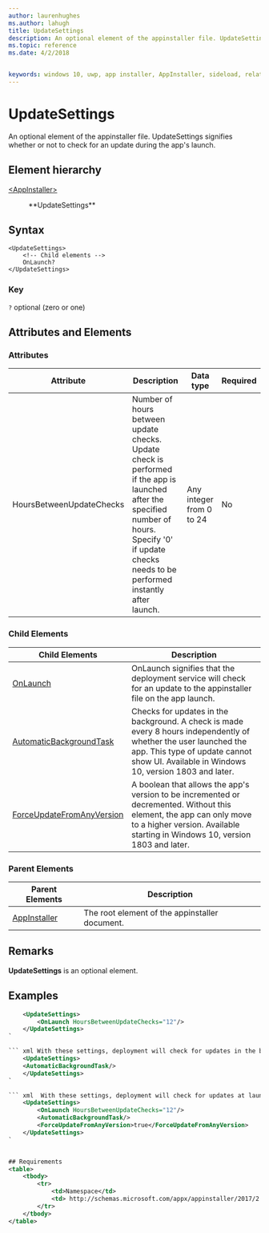 ```yaml
---
author: laurenhughes
ms.author: lahugh
title: UpdateSettings
description: An optional element of the appinstaller file. UpdateSettings signifies whether or not to check for an update during the app's launch. 
ms.topic: reference
ms.date: 4/2/2018


keywords: windows 10, uwp, app installer, AppInstaller, sideload, related set, optional packages
---
```


# UpdateSettings

An optional element of the appinstaller file. UpdateSettings signifies whether or not to check for an update during the app's launch. 

## Element hierarchy

<dl>
<dt><a href="element-appinstaller.md">&lt;AppInstaller&gt;</a></dt>
<dd>
    <dl>
        <dt>**UpdateSettings**</dt>
    </dl>
</dd>
</dl>

## Syntax
```syntax
<UpdateSettings>
    <!-- Child elements -->
    OnLaunch?
</UpdateSettings>
```

### Key
`?` optional (zero or one)


## Attributes and Elements

### Attributes
| Attribute | Description | Data type | Required |
|-----------|-------------|-----------|----------|
| HoursBetweenUpdateChecks          |   Number of hours between update checks. Update check is performed if the app is launched after the specified number of hours. Specify '0' if update checks needs to be performed instantly after launch.  | Any integer from 0 to 24     |  No        |


### Child Elements

<Include links to child elements>

| Child Elements | Description |
|----------------|-------------|
| [OnLaunch](element-onlaunch.md) |  OnLaunch signifies that the deployment service will check for an update to the appinstaller file on the app launch. |
| [AutomaticBackgroundTask](element-onlaunch.md) |Checks for updates in the background. A check is made every 8 hours independently of whether the user launched the app. This type of update cannot show UI. Available in Windows 10, version 1803 and later. |
| [ForceUpdateFromAnyVersion](element-onlaunch.md) |A boolean that allows the app's version to be incremented or decremented. Without this element, the app can only move to a higher version. Available starting in Windows 10, version 1803 and later. |

### Parent Elements

| Parent Elements | Description |
|-----------------|-------------|
| [AppInstaller](element-appinstaller.md) | The root element of the appinstaller document. |

## Remarks
**UpdateSettings** is an optional element. 

## Examples
``` xml  With these settings, deployment will check for updates only at launch time and only if 12 or more hours have passed since the last time deployment checked for updates.  
    <UpdateSettings>
        <OnLaunch HoursBetweenUpdateChecks="12"/>
    </UpdateSettings>
`

``` xml With these settings, deployment will check for updates in the background, every 8 hours, even if the user doesn't launch the app. 
    <UpdateSettings>
    <AutomaticBackgroundTask/>
    </UpdateSettings>
`

``` xml  With these settings, deployment will check for updates at launch time and in the background. In addition, the app version can be incremented or decremented.
    <UpdateSettings>
        <OnLaunch HoursBetweenUpdateChecks="12"/>
        <AutomaticBackgroundTask/>
        <ForceUpdateFromAnyVersion>true</ForceUpdateFromAnyVersion>
    </UpdateSettings>
`


## Requirements
<table>
    <tbody>
        <tr>
            <td>Namespace</td>
            <td> http://schemas.microsoft.com/appx/appinstaller/2017/2  </td>
        </tr>
    </tbody>
</table>